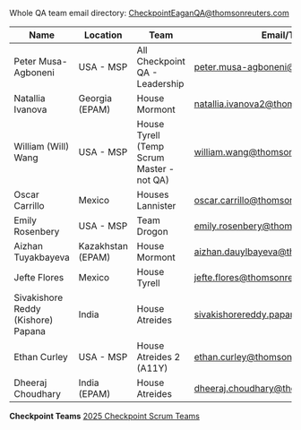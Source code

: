 Whole QA team email directory: CheckpointEaganQA@thomsonreuters.com

| Name | Location | Team | Email/Teams @ |
|--|--|--|--|
| Peter Musa-Agboneni | USA - MSP | All Checkpoint QA - Leadership | peter.musa-agboneni@thomsonreuters.com |
| Natallia Ivanova | Georgia (EPAM) | House Mormont | natallia.ivanova2@thomsonreuters.com |
| William (Will) Wang | USA - MSP | House Tyrell (Temp Scrum Master - not QA) | william.wang@thomsonreuters.com |
| Oscar Carrillo | Mexico | Houses Lannister | oscar.carrillo@thomsonreuters.com |
| Emily Rosenbery | USA - MSP | Team Drogon | emily.rosenbery@thomsonreuters.com |
| Aizhan Tuyakbayeva | Kazakhstan (EPAM) | House Mormont | aizhan.dauylbayeva@thomsonreuters.com |
| Jefte Flores | Mexico | House Tyrell | jefte.flores@thomsonreuters.com |
| Sivakishore Reddy (Kishore) Papana| India | House Atreides | sivakishorereddy.papana@thomsonreuters.com |
| Ethan Curley | USA - MSP | House Atreides 2 (A11Y) | ethan.curley@thomsonreuters.com |
| Dheeraj Choudhary | India (EPAM) | House Atreides | dheeraj.choudhary@thomsonreuters.com |

**Checkpoint Teams**
[2025 Checkpoint Scrum Teams](https://trten.sharepoint.com/:x:/r/sites/TRTAKSCheckpointAnswers/Shared%20Documents/General/07%20Team%20Resources/Team%20Structures/2025%20Checkpoint%20Scrum%20Teams.xlsx?d=w051a43aac4c243eeb5cd469a19d6a18b&csf=1&web=1&e=RwzJx9)
